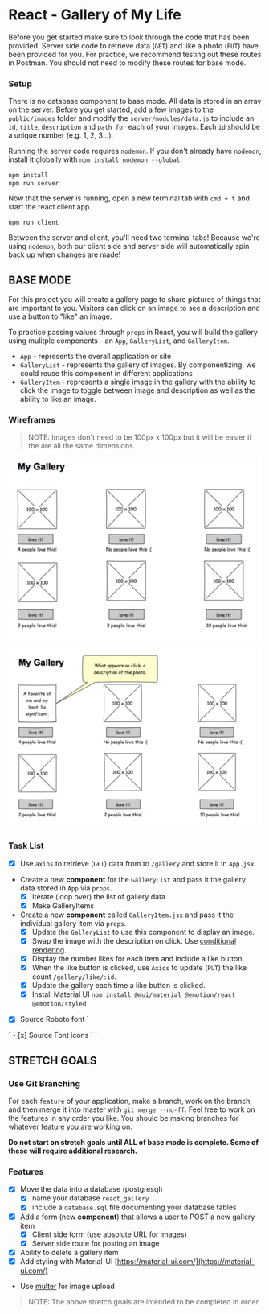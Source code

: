 # React - Gallery of My Life

Before you get started make sure to look through the code that has been provided. Server side code to retrieve data (`GET`) and like a photo (`PUT`) have been provided for you. For practice, we recommend testing out these routes in Postman. You should not need to modify these routes for base mode.

### Setup

There is no database component to base mode. All data is stored in an array on the server. Before you get started, add a few images to the `public/images` folder and modify the `server/modules/data.js` to include an `id`, `title`, `description` and `path for` each of your images. Each `id` should be a unique number (e.g. 1, 2, 3...).

Running the server code requires `nodemon`. If you don't already have `nodemon`, install it globally with `npm install nodemon --global`.

```
npm install
npm run server
```

Now that the server is running, open a new terminal tab with `cmd + t` and start the react client app.

```
npm run client
```

Between the server and client, you'll need two terminal tabs! Because we're using `nodemon`, both our client side and server side will automatically spin back up when changes are made!

## BASE MODE

For this project you will create a gallery page to share pictures of things that are important to you. Visitors can click on an image to see a description and use a button to "like" an image.

To practice passing values through `props` in React, you will build the gallery using mulitple components - an `App`, `GalleryList`, and `GalleryItem`.

-   `App` - represents the overall application or site
-   `GalleryList` - represents the gallery of images. By componentizing, we could reuse this component in different applications
-   `GalleryItem` - represents a single image in the gallery with the ability to click the image to toggle between image and description as well as the ability to like an image.

### Wireframes

> NOTE: Images don't need to be 100px x 100px but it will be easier if the are all the same dimensions.

![mockup one](wireframes/first-mockup.png)

![mockup two](wireframes/second-mockup.png)

### Task List

-   [x] Use `axios` to retrieve (`GET`) data from to `/gallery` and store it in `App.jsx`.
-   Create a new **component** for the `GalleryList` and pass it the gallery data stored in `App` via `props`.
    -   [x] Iterate (loop over) the list of gallery data
    -   [x] Make GalleryItems
-   Create a new **component** called `GalleryItem.jsx` and pass it the individual gallery item via `props`.
    -   [x] Update the `GalleryList` to use this component to display an image.
    -   [x] Swap the image with the description on click. Use [conditional rendering](https://reactjs.org/docs/conditional-rendering.html).
    -   [x] Display the number likes for each item and include a like button.
    -   [x] When the like button is clicked, use `Axios` to update (`PUT`) the like count `/gallery/like/:id`.
    -   [x] Update the gallery each time a like button is clicked.
    -   [x] Install Material UI `npm install @mui/material @emotion/react @emotion/styled`
-   [x] Source Roboto font
    `
<link rel="stylesheet" href="https://fonts.googleapis.com/css?family=Roboto:300,400,500,700&display=swap" />
    `
-   [x] Source Font icons
    `
<link
  rel="stylesheet"
  href="https://fonts.googleapis.com/icon?family=Material+Icons"
/>
    `

## STRETCH GOALS

### Use Git Branching

For each `feature` of your application, make a branch, work on the branch, and then merge it into master with `git merge --no-ff`. Feel free to work on the features in any order you like. You should be making branches for whatever feature you are working on.

**Do not start on stretch goals until ALL of base mode is complete. Some of these will require additional research.**

### Features

-   [x] Move the data into a database (postgresql)
    -   [x] name your database `react_gallery`
    -   [x] include a `database.sql` file documenting your database tables
-   [x] Add a form (new **component**) that allows a user to POST a new gallery item
    -   [x] Client side form (use absolute URL for images)
    -   [x] Server side route for posting an image
-   [x] Ability to delete a gallery item
-   [x] Add styling with Material-UI [https://material-ui.com/](https://material-ui.com/)
-   Use [multer](https://github.com/expressjs/multer) for image upload

> NOTE: The above stretch goals are intended to be completed in order.
